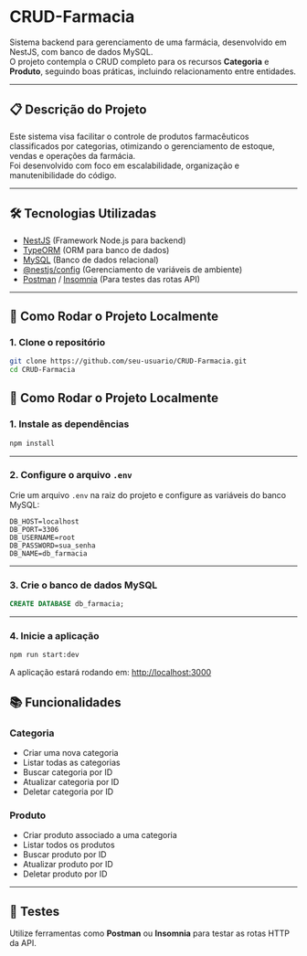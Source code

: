 # CRUD-Farmacia

Sistema backend para gerenciamento de uma farmácia, desenvolvido em NestJS, com banco de dados MySQL.  
O projeto contempla o CRUD completo para os recursos **Categoria** e **Produto**, seguindo boas práticas, incluindo relacionamento entre entidades.

---

## 📋 Descrição do Projeto

Este sistema visa facilitar o controle de produtos farmacêuticos classificados por categorias, otimizando o gerenciamento de estoque, vendas e operações da farmácia.  
Foi desenvolvido com foco em escalabilidade, organização e manutenibilidade do código.

---

## 🛠 Tecnologias Utilizadas

- [NestJS](https://nestjs.com/) (Framework Node.js para backend)
- [TypeORM](https://typeorm.io/) (ORM para banco de dados)
- [MySQL](https://www.mysql.com/) (Banco de dados relacional)
- [@nestjs/config](https://docs.nestjs.com/techniques/configuration) (Gerenciamento de variáveis de ambiente)
- [Postman](https://www.postman.com/) / [Insomnia](https://insomnia.rest/) (Para testes das rotas API)

---

## 🚀 Como Rodar o Projeto Localmente

### 1. Clone o repositório

```bash
git clone https://github.com/seu-usuario/CRUD-Farmacia.git
cd CRUD-Farmacia
```
## 🚀 Como Rodar o Projeto Localmente

### 1. Instale as dependências

```bash
npm install
```

---

### 2. Configure o arquivo `.env`

Crie um arquivo `.env` na raiz do projeto e configure as variáveis do banco MySQL:

```env
DB_HOST=localhost
DB_PORT=3306
DB_USERNAME=root
DB_PASSWORD=sua_senha
DB_NAME=db_farmacia
```

---

### 3. Crie o banco de dados MySQL

```sql
CREATE DATABASE db_farmacia;
```

---

### 4. Inicie a aplicação

```bash
npm run start:dev
```

A aplicação estará rodando em: [http://localhost:3000](http://localhost:3000)

## 📚 Funcionalidades

### Categoria

- Criar uma nova categoria
- Listar todas as categorias
- Buscar categoria por ID
- Atualizar categoria por ID
- Deletar categoria por ID

### Produto

- Criar produto associado a uma categoria
- Listar todos os produtos
- Buscar produto por ID
- Atualizar produto por ID
- Deletar produto por ID

---

## 🧪 Testes

Utilize ferramentas como **Postman** ou **Insomnia** para testar as rotas HTTP da API.
